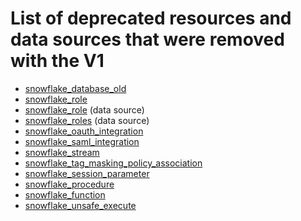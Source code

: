 # List of deprecated resources and data sources that were removed with the V1

* [snowflake_database_old](https://registry.terraform.io/providers/snowflakedb/snowflake/0.98.0/docs/resources/database_old)
* [snowflake_role](https://registry.terraform.io/providers/snowflakedb/snowflake/0.98.0/docs/resources/role)
* [snowflake_role](https://registry.terraform.io/providers/snowflakedb/snowflake/0.98.0/docs/data-sources/role) (data source)
* [snowflake_roles](https://registry.terraform.io/providers/snowflakedb/snowflake/0.98.0/docs/data-sources/roles) (data source)
* [snowflake_oauth_integration](https://registry.terraform.io/providers/snowflakedb/snowflake/0.98.0/docs/resources/oauth_integration)
* [snowflake_saml_integration](https://registry.terraform.io/providers/snowflakedb/snowflake/0.98.0/docs/resources/saml_integration)
* [snowflake_stream](https://registry.terraform.io/providers/snowflakedb/snowflake/0.98.0/docs/resources/stream)
* [snowflake_tag_masking_policy_association](https://registry.terraform.io/providers/snowflakedb/snowflake/0.98.0/docs/resources/tag_masking_policy_association)
* [snowflake_session_parameter](https://registry.terraform.io/providers/snowflakedb/snowflake/0.98.0/docs/resources/session_parameter)
* [snowflake_procedure](https://registry.terraform.io/providers/snowflakedb/snowflake/0.97.0/docs/resources/procedure)
* [snowflake_function](https://registry.terraform.io/providers/snowflakedb/snowflake/0.97.0/docs/resources/function)
* [snowflake_unsafe_execute](https://registry.terraform.io/providers/snowflakedb/snowflake/0.97.0/docs/resources/unsafe_execute)
